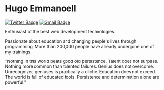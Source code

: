 # Hugo Emmanoell 

[![Twitter Badge](https://img.shields.io/badge/-@hugooxrs-00875f?style=flat-square&labelColor=00875f&logo=twitter&logoColor=white&link=https://twitter.com/hugooxrs)](https://twitter.com/hugooxrs) 
[![Gmail Badge](https://img.shields.io/badge/-hugooxrs@gmail.com-00875f?style=flat-square&logo=Gmail&logoColor=white&link=mailto:hugooxrs@gmail.com)](mailto:hugooxrs@gmail.com)

Enthusiast of the best web development technologies.

Passionate about education and changing people's lives through programming. More than 200,000 people have already undergone one of my trainings.

"Nothing in this world beats good old persistence. Talent does not surpass. Nothing more common than talented failures. Genius does not overcome. Unrecognized geniuses is practically a cliche. Education does not exceed. The world is full of educated fools. Persistence and determination alone are powerful."

